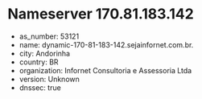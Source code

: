 # Nameserver 170.81.183.142

* as_number: 53121
* name: dynamic-170-81-183-142.sejainfornet.com.br.
* city: Andorinha
* country: BR
* organization: Infornet Consultoria e Assessoria Ltda
* version: Unknown
* dnssec: true
